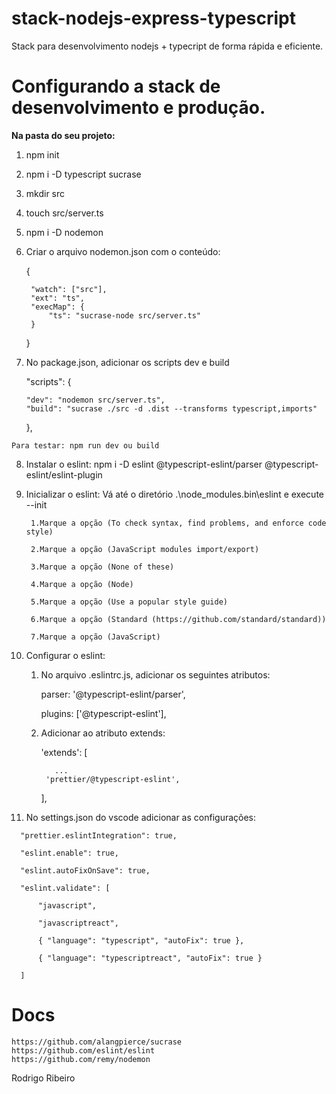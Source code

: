 # stack-nodejs-express-typescript
 Stack para desenvolvimento nodejs + typecript de forma rápida e eficiente.
  
# Configurando a stack de desenvolvimento e produção.
  **Na pasta do seu projeto:**
  1. npm init
  2. npm i -D typescript sucrase
  3. mkdir src
  4. touch src/server.ts
  5. npm i -D nodemon
  6. Criar o arquivo nodemon.json com o conteúdo:
  
  
        {
        
          "watch": ["src"],
          "ext": "ts",
          "execMap": {
              "ts": "sucrase-node src/server.ts"
          }
          
        }
        
  
   7. No package.json, adicionar os scripts dev e build
   
        "scripts": {
        
          "dev": "nodemon src/server.ts",
          "build": "sucrase ./src -d .dist --transforms typescript,imports"
          
        },
        
      
    Para testar: npm run dev ou build
  
  8. Instalar o eslint: npm i -D eslint @typescript-eslint/parser @typescript-eslint/eslint-plugin
  
  9. Inicializar o eslint: Vá até o diretório .\node_modules\.bin\eslint e execute --init

          1.Marque a opção (To check syntax, find problems, and enforce code style)

          2.Marque a opção (JavaScript modules import/export)

          3.Marque a opção (None of these)

          4.Marque a opção (Node)

          5.Marque a opção (Use a popular style guide)

          6.Marque a opção (Standard (https://github.com/standard/standard))

          7.Marque a opção (JavaScript)

  
  10. Configurar o eslint:
  
      1. No arquivo .eslintrc.js, adicionar os seguintes atributos:
      
           parser: '@typescript-eslint/parser',
           
           plugins: ['@typescript-eslint'],
        
      2. Adicionar ao atributo extends:
          
          'extends': [
          
                ...
              'prettier/@typescript-eslint',	
              
          ],
      
   11. No settings.json do vscode adicionar as configurações:
   
      "prettier.eslintIntegration": true,
      
      "eslint.enable": true,
      
      "eslint.autoFixOnSave": true,
      
      "eslint.validate": [
      
          "javascript",
          
          "javascriptreact",

          { "language": "typescript", "autoFix": true }, 
          
          { "language": "typescriptreact", "autoFix": true }
          
      ]

  # Docs
    https://github.com/alangpierce/sucrase
    https://github.com/eslint/eslint
    https://github.com/remy/nodemon
    
    
  Rodrigo Ribeiro 
  
